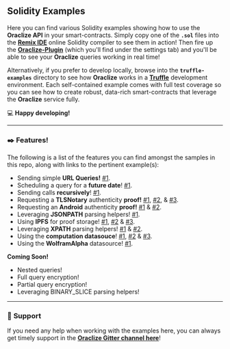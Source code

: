 ## __Solidity Examples__

Here you can find various Solidity examples showing how to use the __Oraclize API__ in your smart-contracts. Simply copy one of the __`.sol`__ files into the [__Remix IDE__](remix.ethereum.org) online Solidity compiler to see them in action! Then fire up the [__Oraclize-Plugin__](https://blog.oraclize.it/built-for-developers-21e414ad2841) (which you'll find under the settings tab) and you'll be able to see your __Oraclize__ queries working in real time!

Alternatively, if you prefer to develop locally, browse into the __`truffle-examples`__ directory to see how __Oraclize__ works in a [__Truffle__](https://www.truffleframework.com/) development environment. Each self-contained example comes with full test coverage so you can see how to create robust, data-rich smart-contracts that leverage the __Oraclize__ service fully.

:computer: __Happy developing!__

***

### :black_nib: __Features!__

The following is a list of the features you can find amongst the samples in this repo, along with links to the pertinent example(s):

* Sending simple __URL Queries!__ [#1](./DieselPrice.sol).
* Scheduling a query for a __future date__! [#1](./KrakenPriceTicker.sol).
* Sending calls __recursively__! [#1](./KrakenPriceTicker.sol).
* Requesting a __TLSNotary__ authenticity __proof!__ [#1](./computation-datasource/delegated-math/DelegatedMath.sol), [#2](./compuation-datasource/paypal/PaypalExample.sol), & [#3](./contracts/GasPriceOracle.sol).
* Requesting an __Android__ authenticity __proof!__ [#1](./KrakenPriceTicker.sol) & [#2](./computation-datasource/url-requests/UrlRequests.sol).
* Leveraging __JSONPATH__ parsing helpers! [#1](./KrakenPriceTicker.sol).
* Using __IPFS__ for proof storage! [#1](./UrlRequests.sol), [#2](./KrakenPriceTicker.sol) & [#3](./compuation-datasource/delegated-math/DelegatedMath.sol).
* Leveraging __XPATH__ parsing helpers! [#1](./DieselPricePeg.sol) & [#2](./YoutubeViews.sol).
* Using the __computation datasouce__! [#1](./computation-datasource/url-requests/urlRequests.sol), [#2](./computation-datasource/streamr/StreamrTweetsCounter.sol) & [#3](./computation-datasource/bitcoin/BitcoinBalanceExample.sol).
* Using the __WolframAlpha__ datasource! [#1](./WolframAlpha.sol).

__Coming Soon!__

* Nested queries!
* Full query encryption!
* Partial query encryption!
* Leveraging BINARY_SLICE parsing helpers!

***

### :loudspeaker: __Support__

If you need any help when working with the examples here, you can always get timely support in the [__Oraclize Gitter channel here__](https://gitter.im/oraclize)!
